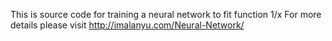 This is source code for training a neural network to fit function 1/x
For more details please visit http://imalanyu.com/Neural-Network/
